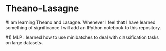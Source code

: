 # Theano-Lasagne

#I am learning Theano and Lasagne. Whenever I feel that I have learned something of significance I will add an IPython notebook to this repository.

#1) MLP : learned how to use minibatches to deal with classification tasks on large datasets.
